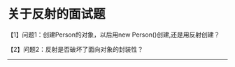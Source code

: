 ﻿
# 关于反射的面试题

【1】问题1：创建Person的对象，以后用new Person()创建,还是用反射创建？ 

【2】问题2：反射是否破坏了面向对象的封装性？ 









------------------------------------------------------------

